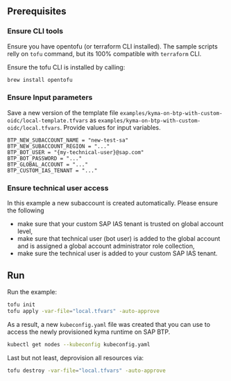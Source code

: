 ## Prerequisites

### Ensure CLI tools
Ensure you have opentofu (or terraform CLI installed).
The sample scripts relly on `tofu` command, but its 100% compatible with `terraform` CLI.

Ensure the tofu CLI is installed by calling:
```sh
brew install opentofu
```

### Ensure Input parameters 

Save a new version of the template file `examples/kyma-on-btp-with-custom-oidc/local-template.tfvars` as `examples/kyma-on-btp-with-custom-oidc/local.tfvars`. Provide values for input variables.

```
BTP_NEW_SUBACCOUNT_NAME = "new-test-sa"
BTP_NEW_SUBACCOUNT_REGION = "..."
BTP_BOT_USER = "{my-technical-user}@sap.com"
BTP_BOT_PASSWORD = "..."
BTP_GLOBAL_ACCOUNT = "..."
BTP_CUSTOM_IAS_TENANT = "..."
```

### Ensure technical user access

In this example a new subaccount is created automatically. Please ensure the following
 - make sure that your custom SAP IAS tenant is trusted on global account level,
 - make sure that technical user (bot user) is added to the global account and is assigned a global account administrator role collection,
 - make sure the technical user is added to your custom SAP IAS tenant. 
 
## Run 
Run the example:

```sh
tofu init
tofu apply -var-file="local.tfvars" -auto-approve
```

As a result, a new `kubeconfig.yaml` file was created that you can use to access the newly provisioned kyma runtime on SAP BTP.

```sh
kubectl get nodes --kubeconfig kubeconfig.yaml
```

Last but not least, deprovision all resources via:

```sh
tofu destroy -var-file="local.tfvars" -auto-approve
```